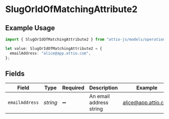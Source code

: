 # SlugOrIdOfMatchingAttribute2

## Example Usage

```typescript
import { SlugOrIdOfMatchingAttribute2 } from "attio-js/models/operations";

let value: SlugOrIdOfMatchingAttribute2 = {
  emailAddress: "alice@app.attio.com",
};
```

## Fields

| Field                   | Type                    | Required                | Description             | Example                 |
| ----------------------- | ----------------------- | ----------------------- | ----------------------- | ----------------------- |
| `emailAddress`          | *string*                | :heavy_minus_sign:      | An email address string | alice@app.attio.com     |